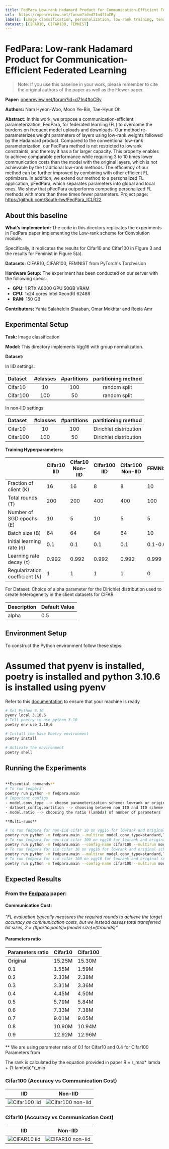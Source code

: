 ```yaml
---
title: FedPara Low-rank Hadamard Product for Communication-Efficient Federated Learning 
url:  https://openreview.net/forum?id=d71n4ftoCBy
labels: [image classification, personalization, low-rank training, tensor decomposition]
dataset: [CIFAR10, CIFAR100, FEMNIST]
---
```


# FedPara: Low-rank Hadamard Product for Communication-Efficient Federated Learning 

> Note: If you use this baseline in your work, please remember to cite the original authors of the paper as well as the Flower paper.

**Paper:** [openreview.net/forum?id=d71n4ftoCBy](https://openreview.net/forum?id=d71n4ftoCBy)

****Authors:****  Nam Hyeon-Woo, Moon Ye-Bin, Tae-Hyun Oh

****Abstract:**** In this work, we propose a communication-efficient parameterization, FedPara,
for federated learning (FL) to overcome the burdens on frequent model uploads
and downloads. Our method re-parameterizes weight parameters of layers using
low-rank weights followed by the Hadamard product. Compared to the conventional low-rank parameterization, our FedPara method is not restricted to lowrank constraints, and thereby it has a far larger capacity. This property enables to
achieve comparable performance while requiring 3 to 10 times lower communication costs than the model with the original layers, which is not achievable by
the traditional low-rank methods. The efficiency of our method can be further improved by combining with other efficient FL optimizers. In addition, we extend
our method to a personalized FL application, pFedPara, which separates parameters into global and local ones. We show that pFedPara outperforms competing
personalized FL methods with more than three times fewer parameters. Project
page: https://github.com/South-hw/FedPara_ICLR22



## About this baseline

****What’s implemented:****  The code in this directory replicates the experiments in FedPara paper implementing the Low-rank scheme for Convolution module.

Specifically, it replicates the results for Cifar10 and Cifar100 in Figure 3 and the results for Feminist in Figure 5(a).


****Datasets:****  CIFAR10, CIFAR100, FEMNIST from PyTorch's Torchvision

****Hardware Setup:**** The experiment has been conducted on our server with the following specs:

- **GPU:** 1 RTX A6000 GPU 50GB VRAM
- **CPU:** 1x24 cores Intel Xeon(R) 6248R
- **RAM:** 150 GB

****Contributors:**** Yahia Salaheldin Shaaban, Omar Mokhtar and Roeia Amr 


## Experimental Setup

****Task:****  Image classification

****Model:****  This directory implements Vgg16 with group normalization.

****Dataset:**** 

In IID settings:

| Dataset  | #classes | #partitions |  partitioning method   |
|:---------|:--------:|:-----------:|:----------------------:|
| Cifar10  |    10    |     100     | random split |
| Cifar100 |   100    |     50     | random split|

In non-IID settings:

| Dataset  | #classes | #partitions |  partitioning method   |
|:---------|:--------:|:-----------:|:----------------------:|
| Cifar10  |    10    |     100     | Dirichlet distribution |
| Cifar100 |   100    |     50     | Dirichlet distribution |


****Training Hyperparameters:****

|   |   Cifar10 IID   | Cifar10 Non-IID      | Cifar100 IID     | Cifar100 Non-IID      | FEMNIST        |
|---|-------|-------|------|-------|----------|
| Fraction of client (K) | 16    | 16    | 8    | 8     | 10       |
| Total rounds (T) | 200   | 200   | 400  | 400   | 100      |
| Number of SGD epochs (E) | 10    | 5     | 10   | 5     | 5       |
| Batch size (B) | 64    | 64    | 64   | 64    | 10       |
| Initial learning rate (η) | 0.1   | 0.1   | 0.1  | 0.1   | 0.1-0.01      |
| Learning rate decay (τ) | 0.992 | 0.992 | 0.992| 0.992 | 0.999    |
| Regularization coefficient (λ) | 1     | 1     | 1    | 1     | 0        |



For Dataset:
Choice of alpha parameter for the Dirichlet distribution used to create heterogeneity in the client datasets for CIFAR

| Description | Default Value |
|-------------|---------------|
| alpha       | 0.5           |


## Environment Setup
To construct the Python environment follow these steps:

# Assumed that pyenv is installed, poetry is installed and python 3.10.6 is installed using pyenv
Refer to this [documentation](https://flower.dev/docs/baselines/how-to-usef-baselines.html#setting-up-your-machine) to ensure that your machine is ready

```bash
# Set Python 3.10
pyenv local 3.10.6
# Tell poetry to use python 3.10
poetry env use 3.10.6

# Install the base Poetry environment
poetry install

# Activate the environment
poetry shell
```

## Running the Experiments

```bash  

**Essential commands**
# To run fedpara
poetry run python -m fedpara.main
# Important configs
- model.conv_type --> choose parameterization scheme: lowrank or original(normal weights)
- dataset_config.partition --> choosing between non IID and IID scheme
- model.ratio --> choosing the ratio (lambda) of number of parameters

**Multi-runs**

# To run fedpara for non-iid cifar 10 on vgg16 for lowrank and original schemes
poetry run python -m fedpara.main --multirun model.conv_type=standard,lowrank 
# To run fedpara for non-iid cifar 100 on vgg16 for lowrank and original schemes
poetry run python -m fedpara.main --config-name cifar100 --multirun model.conv_type=standard,lowrank 
# To run fedpara for iid cifar 10 on vgg16 for lowrank and original schemes
poetry run python -m fedpara.main --multirun model.conv_type=standard,lowrank num_epochs=10 dataset_config.partition=iid 
# To run fedpara for iid cifar 100 on vgg16 for lowrank and original schemes
poetry run python -m fedpara.main --config-name cifar100 --multirun model.conv_type=standard,lowrank num_epochs=10 dataset_config.partition=iid

```
## Expected Results
### From the [Fedpara](https://arxiv.org/pdf/2108.06098.pdf) paper:
#### Communication Cost: 
*"FL evaluation typically measures the required rounds to achieve the target accuracy as communication costs, but we instead assess total transferred bit sizes, 2 ×
(#participants)×(model size)×(#rounds)"*
#### Parameters ratio 

| Parameters ratio | Cifar10 | Cifar100 |
|----------|--------|--------|
| Original | 15.25M | 15.30M |
| 0.1      | 1.55M  | 1.59M  |
| 0.2      | 2.33M  | 2.38M  |
| 0.3      | 3.31M  | 3.36M  |
| 0.4      | 4.45M  | 4.50M  |
| 0.5      | 5.79M  | 5.84M  |
| 0.6      | 7.33M  | 7.38M  |
| 0.7      | 9.01M  | 9.05M  |
| 0.8      | 10.90M | 10.94M |
| 0.9      | 12.92M | 12.96M |

** We are using parameter ratio of 0.1 for Cifar10 and 0.4 for Cifar100
Parameters from 

The rank is calculated by the equation provided in paper R = r_max* lamda + (1-lambda)*r_min

### Cifar100 (Accuracy vs Communication Cost)

| IID | Non-IID |
|:----:|:----:|
|![Cifar100 iid](_static/Cifar100_iid.jpeg) | ![Cifar100 non-iid](_static/Cifar100_noniid.jpeg) |


### Cifar10 (Accuracy vs Communication Cost)

| IID | Non-IID |
|:----:|:----:|
|![CIFAR10 iid](_static/Cifar10_iid.jpeg) | ![CIFAR10 non-iid](_static/Cifar10_noniid.jpeg) |
